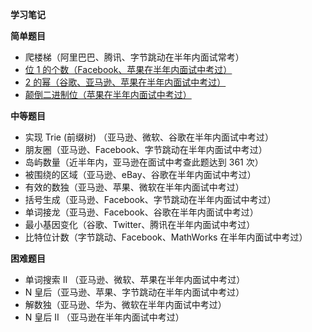 **学习笔记**

**简单题目**
- 爬楼梯（阿里巴巴、腾讯、字节跳动在半年内面试常考）
- [位 1 的个数（Facebook、苹果在半年内面试中考过）](hammingWeight.py)
- [2 的幂（谷歌、亚马逊、苹果在半年内面试中考过）](isPowerOfTwo.py)
- [颠倒二进制位（苹果在半年内面试中考过）](reverseBits.py)

**中等题目**
- 实现 Trie (前缀树) （亚马逊、微软、谷歌在半年内面试中考过）
- 朋友圈（亚马逊、Facebook、字节跳动在半年内面试中考过）
- 岛屿数量（近半年内，亚马逊在面试中考查此题达到 361 次）
- 被围绕的区域（亚马逊、eBay、谷歌在半年内面试中考过）
- 有效的数独（亚马逊、苹果、微软在半年内面试中考过）
- 括号生成（亚马逊、Facebook、字节跳动在半年内面试中考过）
- 单词接龙（亚马逊、Facebook、谷歌在半年内面试中考过）
- 最小基因变化（谷歌、Twitter、腾讯在半年内面试中考过）
- 比特位计数（字节跳动、Facebook、MathWorks 在半年内面试中考过）

**困难题目**
- 单词搜索 II （亚马逊、微软、苹果在半年内面试中考过）
- N 皇后（亚马逊、苹果、字节跳动在半年内面试中考过）
- 解数独（亚马逊、华为、微软在半年内面试中考过）
- N 皇后 II （亚马逊在半年内面试中考过）